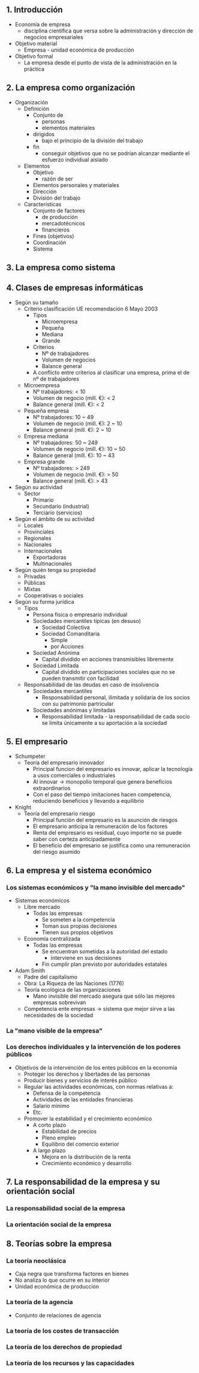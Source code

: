 ## 1. Introducción
- Economía de empresa
	- disciplina científica que versa sobre la administración y dirección de negocios empresariales
- Objetivo material
	- Empresa - unidad económica de producción
- Objetivo formal
	- La empresa desde el punto de vista de la administración en la práctica
## 2. La empresa como organización
- Organización
	- Definición
		- Conjunto de 
			- personas 
			- elementos materiales 
		- dirigidos
			- bajo el principio de la división del trabajo
		- fin 
			- conseguir objetivos que no se podrían alcanzar mediante el esfuerzo individual aislado
	- Elementos
		- Objetivo
			- razón de ser
		- Elementos personales y materiales
		- Dirección
		- División del trabajo
	- Características
		- Conjunto de factores 
			- de producción
			- mercadotécnicos
			- financieros
		- Fines (objetivos)
		- Coordinación
		- Sistema

## 3. La empresa como sistema
## 4. Clases de empresas informáticas
- Según su tamaño
	- Criterio clasificación UE recomendación 6 Mayo 2003
		- Tipos
			- Microempresa
			- Pequeña
			- Mediana
			- Grande
		- Criterios
			- Nº de trabajadores
			- Volumen de negocios
			- Balance general
		- A conflicto entre criterios al clasificar una empresa, prima el de nº de trabajadores
	- Microempresa
		- Nº trabajadores: < 10
		- Volumen de negocio (mill. €): < 2
		- Balance general (mill. €): < 2
	- Pequeña empresa
		- Nº trabajadores: 10 ~ 49
		- Volumen de negocio (mill. €): 2 ~ 10
		- Balance general (mill. €): 2 ~ 10
	- Empresa mediana
		- Nº trabajadores: 50 ~ 249
		- Volumen de negocio (mill. €): 10 ~ 50
		- Balance general (mill. €): 10 ~ 43
	- Empresa grande
		- Nº trabajadores: > 249
		- Volumen de negocio (mill. €): > 50
		- Balance general (mill. €): > 43
- Según su actividad
	- Sector
		- Primario
		- Secundario (industrial)
		- Terciario (servicios)
- Según el ámbito de su actividad
	- Locales
	- Provinciales
	- Regionales
	- Nacionales
	- Internacionales
		- Exportadoras
		- Multinacionales
- Según quién tenga su propiedad
	- Privadas
	- Públicas
	- Mixtas
	- Cooperativas o sociales
- Según su forma jurídica
	- Tipos
		- Persona física o empresario individual
		- Sociedades mercantiles típicas (en desuso)
			- Sociedad Colectiva
			- Sociedad Comanditaria
				- Simple
				- por Acciones
		- Sociedad Anónima
			- Capital dividido en acciones transmisibles libremente
		- Sociedad Limitada
			- Capital dividido en participaciones sociales que no se pueden transmitir con facilidad
	- Responsabilidad de las deudas en caso de insolvencia
		- Sociedades mercantiles
			- Responsabilidad personal, ilimitada y solidaria de los socios con su patrimonio partricular
		- Sociedades anónimas y limitadas
			- Responsabilidad limitada - la responsabilidad de cada socio se limita únicamente a su aportación a la sociedad
## 5. El empresario
- Schumpeter
	- Teoría del empresario innovador 
		- Principal funcion del empresario es innovar, aplicar la tecnología a usos comerciales o industriales
		- Al innovar -> monopolio temporal que genera beneficios extraordinarios
		- Con el paso del tiempo imitaciones hacen competencia, reduciendo beneficios y llevando a equilibrio
- Knight
	- Teoría del empresario riesgo 
		- Principal función del empresario es la asunción de riesgos
		- El empresario anticipa la remuneración de los factores
		- Renta del empresario es residual, cuyo importe no se puede saber con certeza anticipadamente
		- El beneficio del empresario se justifica como una remuneración del riesgo asumido
## 6. La empresa y el sistema económico
### Los sistemas económicos y "la mano invisible del mercado"
- Sistemas económicos
	- Libre mercado
		- Todas las empresas
			- Se someten a la competencia
			- Toman sus propias decisiones
			- Tienen sus propios objetivos
	- Economía centralizada
		- Todas las empresas 
			- Se encuentran sometidas a la autoridad del estado
				- interviene en sus decisiones
			- Fin cumplir plan previsto por autoridades estatales
- Adam Smith 
	- Padre del capitalismo
	- Obra: La Riqueza de las Naciones (1776)
	- Teoría ecológica de las organizaciones
		- Mano invisible del mercado asegura que sólo las mejores empresas sobrevivan
	- Competencia ente empresas -> sistema que mejor sirve a las necesidades de la sociedad
### La "mano visible de la empresa"

### Los derechos individuales y la intervención de los poderes públicos
- Objetivos de la intervención de los entes públicos en la economía
	- Proteger los derechos y libertades de las personas
	- Producir bienes y servicios de interés público
	- Regular las actividades económicas, con normas relativas a:
		- Defensa de la competencia
		- Actividades de las entidades financieras
		- Salario mínimo
		- Etc.
	- Promover la estabilidad y el crecimiento económico
		- A corto plazo
			- Estabilidad de precios
			- Pleno empleo
			- Equilibrio del comercio exterior
		- A largo plazo
			- Mejora en la distribución de la renta
			- Crecimiento económico y desarrollo
## 7. La responsabilidad de la empresa y su orientación social
### La responsabilidad social de la empresa
### La orientación social de la empresa
## 8. Teorías sobre la empresa
### La teoría neoclásica
- Caja negra que transforma factores en bienes
- No analiza lo que ocurre en su interior
- Unidad económica de producción
### La teoría de la agencia
- Conjunto de relaciones de agencia
### La teoría de los costes de transacción
### La teoría de los derechos de propiedad
### La teoría de los recursos y las capacidades
